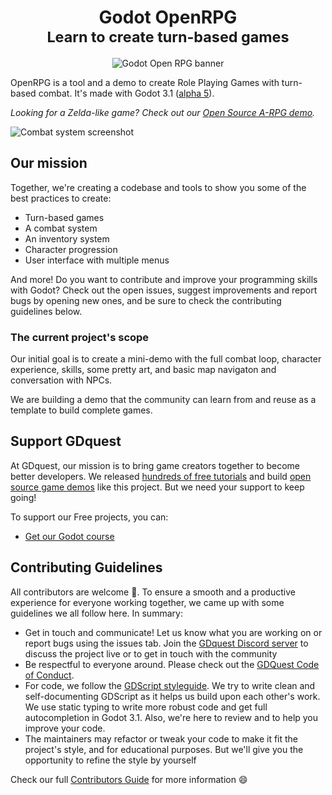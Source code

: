 <h1 align="center">
  Godot OpenRPG</br>
  <small>Learn to create turn-based games</small>
</h1>

<p align='center'>
  <img src="https://i.imgur.com/lhi0U9v.png" alt="Godot Open RPG banner" />
</p>

OpenRPG is a tool and a demo to create Role Playing Games with turn-based combat. It's made with Godot 3.1 ([alpha 5](https://godotengine.org/article/dev-snapshot-godot-3-1-alpha-5)).

*Looking for a Zelda-like game? Check out our [Open Source A-RPG demo](https://github.com/GDquest/make-pro-2d-games-with-godot/).*

![Combat system screenshot](https://i.imgur.com/RvrBrvR.jpg)


## Our mission

Together, we're creating a codebase and tools to show you some of the best practices to create:

- Turn-based games
- A combat system
- An inventory system
- Character progression
- User interface with multiple menus

And more! Do you want to contribute and improve your programming skills with Godot? Check out the open issues, suggest improvements and report bugs by opening new ones, and be sure to check the contributing guidelines below.

### The current project's scope

Our initial goal is to create a mini-demo with the full combat loop, character experience, skills, some pretty art, and basic map navigaton and conversation with NPCs.

We are building a demo that the community can learn from and reuse as a template to build complete games.

## Support GDquest

At GDquest, our mission is to bring game creators together to become better developers. We released [hundreds of free tutorials](http://youtube.com/c/gdquest) and build [open source game demos](https://github.com/GDquest/) like this project. But we need your support to keep going!

To support our Free projects, you can:

- [Get our Godot course](https://gumroad.com/gdquest)

## Contributing Guidelines

All contributors are welcome 🙂. To ensure a smooth and a productive experience for everyone working together, we came up with some guidelines we all follow here. In summary:

- Get in touch and communicate! Let us know what you are working on or report bugs using the issues tab. Join the [GDquest Discord server](https://discord.gg/87NNb3Z) to discuss the project live or to get in touch with the community
- Be respectful to everyone around. Please check out the [GDQuest Code of Conduct](http://gdquest.com/open-source/code-of-conduct/).
- For code, we follow the [GDScript styleguide](http://docs.godotengine.org/en/latest/getting_started/scripting/gdscript/gdscript_styleguide.html). We try to write clean and self-documenting GDScript as it helps us build upon each other's work. We use static typing to write more robust code and get full autocompletion in Godot 3.1. Also, we're here to review and to help you improve your code.
- The maintainers may refactor or tweak your code to make it fit the project's style, and for educational purposes. But we'll give you the opportunity to refine the style by yourself

Check our full [Contributors Guide](http://gdquest.com/open-source/contributing-guidelines/) for more information 😄
